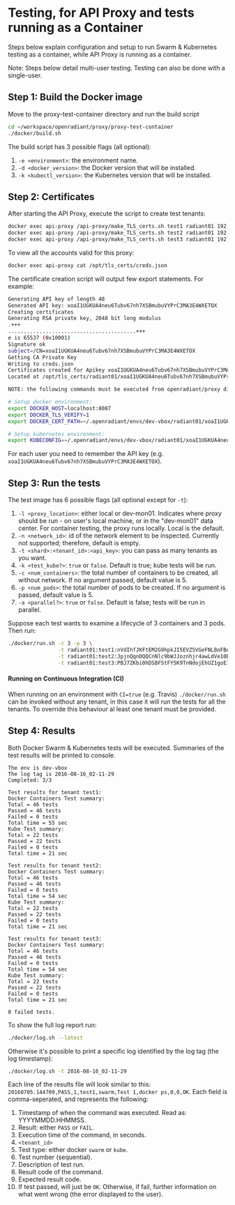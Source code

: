 # Testing, for API Proxy and tests running as a Container
Steps below explain configuration and setup to run Swarm & Kubernetes testing as a container, while API Proxy is running as a container.

Note: Steps below detail multi-user testing. Testing can also be done with a single-user.

## Step 1: Build the Docker image

Move to the proxy-test-container directory and run the build script
```bash
cd ~/workspace/openradiant/proxy/proxy-test-container
./docker/build.sh
```

The build script has 3 possible flags (all optional):
 1. `-e <environment>`: the environment name.
 2. `-d <docker_version>`: the Docker version that will be installed.
 3. `-k <kubectl_version>`: the Kubernetes version that will be installed.

## Step 2: Certificates

After starting the API Proxy, execute the script to create test tenants:
```bash
docker exec api-proxy /api-proxy/make_TLS_certs.sh test1 radiant01 192.168.10.2
docker exec api-proxy /api-proxy/make_TLS_certs.sh test2 radiant01 192.168.10.2
docker exec api-proxy /api-proxy/make_TLS_certs.sh test3 radiant01 192.168.10.2
```
To view all the accounts valid for this proxy: 
```bash
docker exec api-proxy cat /opt/tls_certs/creds.json
```
The certificate creation script will output few export statements. For example:
```bash
Generating API key of length 48
Generated API key: xoaI1UGKUA4neu6Tubv67nh7XSBmubuVYPrC3MA3E4WXETOX
Creating certificates
Generating RSA private key, 2048 bit long modulus
.+++
.........................................+++
e is 65537 (0x10001)
Signature ok
subject=/CN=xoaI1UGKUA4neu6Tubv67nh7XSBmubuVYPrC3MA3E4WXETOX
Getting CA Private Key
Writing to creds.json
Certificates created for Apikey xoaI1UGKUA4neu6Tubv67nh7XSBmubuVYPrC3MA3E4WXETOX
Located at /opt/tls_certs/radiant01/xoaI1UGKUA4neu6Tubv67nh7XSBmubuVYPrC3MA3E4WXETOX

NOTE: the following commands must be executed from openradiant/proxy directory

# Setup docker environment:
export DOCKER_HOST=localhost:8087
export DOCKER_TLS_VERIFY=1
export DOCKER_CERT_PATH=~/.openradiant/envs/dev-vbox/radiant01/xoaI1UGKUA4neu6Tubv67nh7XSBmubuVYPrC3MA3E4WXETOX

# Setup kubernetes environment:
export KUBECONFIG=~/.openradiant/envs/dev-vbox/radiant01/xoaI1UGKUA4neu6Tubv67nh7XSBmubuVYPrC3MA3E4WXETOX/kube-config
```
For each user you need to remember the API key (e.g. `xoaI1UGKUA4neu6Tubv67nh7XSBmubuVYPrC3MA3E4WXETOX`).

## Step 3: Run the tests

The test image has 6 possible flags (all optional except for `-t`):
 1. `-l <proxy_location>`: either local or dev-mon01. Indicates where proxy should be run - on user's local machine, or in the "dev-mon01" data center. For container testing, the proxy runs locally. Local is the default.
 2. `-n <network_id>`: id of the network element to be inspected. Currently not supported; therefore, default is empty.
 3. `-t <shard>:<tenant_id>:<api_key>`: you can pass as many tenants as you want.
 4. `-k <test_kube?>`: `true` or `false`. Default is true; kube tests will be run. 
 5. `-c <num_containers>`: the total number of containers to be created, all without network. If no argument passed, default value is 5.
 6. `-p <num_pods>`: the total number of pods to be created. If no argument is passed, default value is 5.
 7. `-a <parallel?>`: `true` or `false`. Default is false; tests will be run in parallel.

Suppose each test wants to examine a lifecycle of 3 containers and 3 pods.
Then run:
```bash
./docker/run.sh -c 3 -p 3 \
                -t radiant01:test1:nVdIhfJKFtEM2G9hpkJI5EVZ5VGeFNLBoFBA2B6zJqaSZ71W \
                -t radiant01:test2:JpjnQqnDQQCnNlc9bWJJoznhjr4awLdVe10B45LRCE31CqDh \
                -t radiant01:test3:PBJ7ZKbi0hDSBFStFY5K9TnNdojEhUZ1goE1Swn3G6fle5iR
```

#### Running on Continuous Integration (CI)
When running on an environment with `CI=true` (e.g. Travis) `./docker/run.sh` can be invoked without any tenant, in this case it will run the tests for all the tenants. To override this behaviour al least one tenant must be provided.

## Step 4: Results

Both Docker Swarm & Kubernetes tests will be executed. Summaries of the test results will be printed to console.
```
The env is dev-vbox
The log tag is 2016-08-16_02-11-29
Completed: 3/3

Test results for tenant test1:
Docker Containers Test summary:
Total = 46 tests
Passed = 46 tests
Failed = 0 tests
Total time = 55 sec
Kube Test summary:
Total = 22 tests
Passed = 22 tests
Failed = 0 tests
Total time = 21 sec

Test results for tenant test2:
Docker Containers Test summary:
Total = 46 tests
Passed = 46 tests
Failed = 0 tests
Total time = 54 sec
Kube Test summary:
Total = 22 tests
Passed = 22 tests
Failed = 0 tests
Total time = 21 sec

Test results for tenant test3:
Docker Containers Test summary:
Total = 46 tests
Passed = 46 tests
Failed = 0 tests
Total time = 54 sec
Kube Test summary:
Total = 22 tests
Passed = 22 tests
Failed = 0 tests
Total time = 21 sec

0 failed tests.
```

To show the full log report run:
```bash
./docker/log.sh --latest
```

Otherwise it's possible to print a specific log identified by the log tag (the log timestamp):
```bash
./docker/log.sh -t 2016-08-16_02-11-29
```

Each line of the results file will look similar to this:
`20160705.144709,PASS,1,test1,swarm,Test 1,docker ps,0,0,OK`.
Each field is comma-seperated, and represents the following:

1. Timestamp of when the command was executed. Read as: YYYYMMDD.HHMMSS.
2. Result: either `PASS` or `FAIL`.
3. Execution time of the command, in seconds.
4. `<tenant_id>`
5. Test type: either docker `swarm` or `kube`.
6. Test number (sequential).
7. Description of test run.
8. Result code of the command.
9. Expected result code.
10. If test passed, will just be `OK`. Otherwise, if fail, further information on what went wrong (the error displayed to the user).

